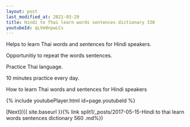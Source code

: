 ```yaml
---
layout: post
last_modified_at: 2021-03-29
title: Hindi to Thai learn words sentences dictionary 330 
youtubeId: qLVm9npwLCs
---
```

 
 
Helps to learn Thai words and sentences for Hindi speakers.

Opportunitiy to repeat the words sentences. 

Practice Thai language. 
 
10 minutes practice every day. 
 
How to learn Thai words and sentences for Hindi speakers 
 
{% include youtubePlayer.html id=page.youtubeId %}
 
 
[Next]({{ site.baseurl }}{% link  split1/_posts/2017-05-15-Hindi to thai learn words sentences dictionary 560 .md%})
 
